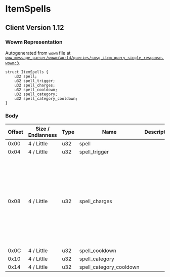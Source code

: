 # ItemSpells

## Client Version 1.12

### Wowm Representation

Autogenerated from `wowm` file at [`wow_message_parser/wowm/world/queries/smsg_item_query_single_response.wowm:3`](https://github.com/gtker/wow_messages/tree/main/wow_message_parser/wowm/world/queries/smsg_item_query_single_response.wowm#L3).
```rust,ignore
struct ItemSpells {
    u32 spell;
    u32 spell_trigger;
    u32 spell_charges;
    u32 spell_cooldown;
    u32 spell_category;
    u32 spell_category_cooldown;
}
```
### Body

| Offset | Size / Endianness | Type | Name | Description | Comment |
| ------ | ----------------- | ---- | ---- | ----------- | ------- |
| 0x00 | 4 / Little | u32 | spell |  |  |
| 0x04 | 4 / Little | u32 | spell_trigger |  |  |
| 0x08 | 4 / Little | u32 | spell_charges |  | let the database control the sign here. negative means that the item should be consumed once the charges are consumed. |
| 0x0C | 4 / Little | u32 | spell_cooldown |  |  |
| 0x10 | 4 / Little | u32 | spell_category |  |  |
| 0x14 | 4 / Little | u32 | spell_category_cooldown |  |  |

